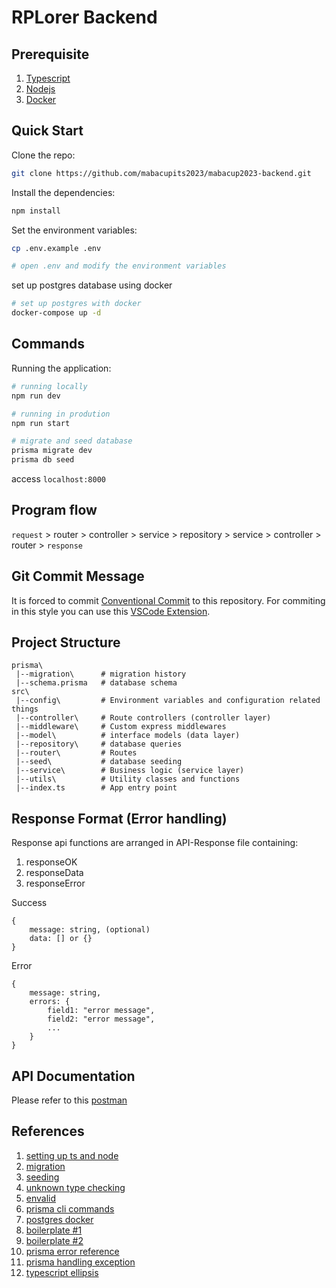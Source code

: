 # RPLorer Backend

## Prerequisite
1. [Typescript](https://www.typescriptlang.org/download)
2. [Nodejs](https://nodejs.org/en/download)
3. [Docker](https://docs.docker.com/desktop/install/windows-install/)

## Quick Start
Clone the repo:
```bash
git clone https://github.com/mabacupits2023/mabacup2023-backend.git
```

Install the dependencies:
```bash
npm install
```

Set the environment variables:
```bash
cp .env.example .env

# open .env and modify the environment variables
```

set up postgres database using docker
```bash
# set up postgres with docker 
docker-compose up -d
```

## Commands
Running the application:
```bash
# running locally
npm run dev

# running in prodution
npm run start
```

```bash 
# migrate and seed database
prisma migrate dev
prisma db seed
```
access `localhost:8000`

## Program flow  
`request` > router > controller > service > repository > service > controller > router > `response`  

## Git Commit Message

It is forced to commit [Conventional Commit](https://www.conventionalcommits.org/en/v1.0.0/) to this repository. For commiting in this style you can use this [VSCode Extension](https://marketplace.visualstudio.com/items?itemName=vivaxy.vscode-conventional-commits).

## Project Structure
```
prisma\
 |--migration\      # migration history
 |--schema.prisma   # database schema
src\
 |--config\         # Environment variables and configuration related things
 |--controller\     # Route controllers (controller layer)
 |--middleware\     # Custom express middlewares
 |--model\          # interface models (data layer)
 |--repository\     # database queries 
 |--router\         # Routes
 |--seed\           # database seeding
 |--service\        # Business logic (service layer)
 |--utils\          # Utility classes and functions
 |--index.ts        # App entry point
```

## Response Format (Error handling)
Response api functions are arranged in API-Response file containing:  
1. responseOK
2. responseData
3. responseError

Success
```
{
    message: string, (optional)
    data: [] or {}
}
```

Error
```
{
    message: string,
    errors: {
        field1: "error message",
        field2: "error message",
        ...
    }
}
```

## API Documentation
Please refer to this [postman](https://documenter.getpostman.com/view/32469868/2sA2xb6bG3#5937ef69-009d-4f76-923c-7856ef88844c)

## References
1. [setting up ts and node](https://www.digitalocean.com/community/tutorials/setting-up-a-node-project-with-typescript)  
2. [migration](https://www.prisma.io/docs/guides/migrate/developing-with-prisma-migrate)  
3. [seeding](https://www.prisma.io/docs/guides/migrate/seed-database)  
4. [unknown type checking](https://marketsplash.com/tutorials/typescript/typescript-unknown-vs-any/)  
5. [envalid](https://www.npmjs.com/package/envalid)  
6. [prisma cli commands](https://www.prisma.io/docs/reference/api-reference/command-reference)  
7. [postgres docker](https://medium.com/nerd-for-tech/how-to-set-up-prisma-with-a-local-docker-postgres-container-9e0958d08544)  
8. [boilerplate #1](https://github.com/pshaddel/ts-express-prisma#readme)  
9. [boilerplate #2](https://github.com/antonio-lazaro/prisma-express-typescript-boilerplate/tree/main)  
10. [prisma error reference](https://www.prisma.io/docs/reference/api-reference/error-reference#prismaclientknownrequesterror)  
11. [prisma handling exception](https://www.prisma.io/docs/concepts/components/prisma-client/handling-exceptions-and-errors)  
12. [typescript ellipsis](https://www.tutorialsteacher.com/typescript/rest-parameters)
